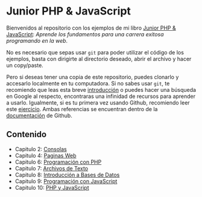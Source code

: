 # Junior PHP & JavaScript

Bienvenidos al repositorio con los ejemplos de mi libro [Junior PHP & JavaScript](https://a.co/d/7FJZCVk): *Aprende los fundamentos para una carrera exitosa programando en la web*.

No es necesario que sepas usar `git` para poder utilizar el código de los ejemplos, basta con dirigirte al directorio deseado, abrir el archivo y hacer un copy/paste.

Pero si deseas tener una copia de este repositorio, puedes clonarlo y accesarlo localmente en tu computadora. Si no sabes usar `git`, te recomiendo que leas esta breve [introducción](https://docs.github.com/es/get-started/quickstart/set-up-git) o puedes hacer una búsqueda en Google al respecto, encontraras una infinidad de recursos para aprender a usarlo. Igualmente, si es tu primera vez usando Github, recomiendo leer este [ejercicio](https://docs.github.com/es/get-started/quickstart/hello-world). Ambas referencias se encuentran dentro de la [documentación](https://docs.github.com/es) de Github.

## Contenido

* Capitulo 2: [Consolas](./02-consolas)
* Capitulo 4: [Paginas Web](./04-paginas)
* Capitulo 6: [Programación con PHP](./06-php)
* Capitulo 7: [Archivos de Texto](./07-texto)
* Capitulo 8: [Introducción a Bases de Datos](./08-db)
* Capitulo 9: [Programación con JavaScript](./09-js)
* Capitulo 10: [PHP y JavaScript](./10-php&js)
